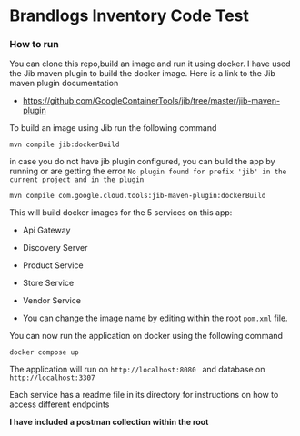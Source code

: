 # Brandlogs Inventory Code Test

### How to run
You can clone this repo,build an image and run it using docker.
I have used the Jib maven plugin to build the docker image. Here is a link to the
Jib maven plugin documentation</br>
* https://github.com/GoogleContainerTools/jib/tree/master/jib-maven-plugin

To build an image using Jib run the following command

````
mvn compile jib:dockerBuild
````

in case you do not have jib plugin configured, 
you can build the app by running or are getting the error
````No plugin found for prefix 'jib' in the current project and in the plugin````

````
mvn compile com.google.cloud.tools:jib-maven-plugin:dockerBuild
````
This will build docker images for the 5 services on this app:
* Api Gateway
* Discovery Server
* Product Service
* Store Service
* Vendor Service

* You can change the image name by editing within the root ````pom.xml```` file. <br>

You can now run the application on docker using the following command

````
docker compose up
````

The application will run on ````http://localhost:8080 ```` and database on
````http://localhost:3307 ````


Each service has a readme file in its directory for instructions on how to 
access different endpoints

**I have included a postman collection within the root**